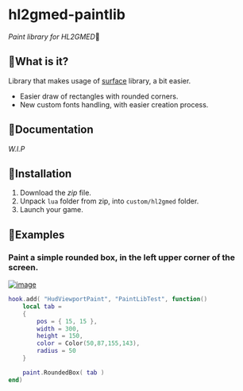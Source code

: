 # hl2gmed-paintlib
*Paint library for HL2GMED*🎨

## 🤔What is it?
Library that makes usage of [surface](https://dim1xs.github.io/site-hl2gmedwiki/documentation/libs/surface/basepage.html) library, a bit easier.
- Easier draw of rectangles with rounded corners.
- New custom fonts handling, with easier creation process.

## 📖Documentation
*W.I.P*

## 🔧Installation
1. Download the *zip* file.
2. Unpack `lua` folder from zip, into `custom/hl2gmed` folder.
3. Launch your game.

## 📜Examples
### Paint a simple rounded box, in the left upper corner of the screen.
<a href="https://imgbb.com/"><img src="https://i.ibb.co/1G1Yyhg5/image.png" alt="image" border="0"></a>
```lua
hook.add( "HudViewportPaint", "PaintLibTest", function()
    local tab = 
    {
        pos = { 15, 15 },
        width = 300,
        height = 150,
        color = Color(50,87,155,143),
        radius = 50
    }

    paint.RoundedBox( tab ) 
end)
```
